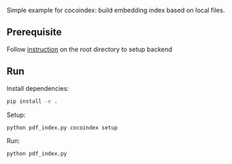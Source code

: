 Simple example for cocoindex: build embedding index based on local files.

## Prerequisite
Follow [instruction](https://github.com/cocoIndex/cocoindex/tree/main) on the root directory to setup backend 


## Run

Install dependencies:

```bash
pip install -e .
```

Setup:

```bash
python pdf_index.py cocoindex setup
```

Run:

```bash
python pdf_index.py
```
